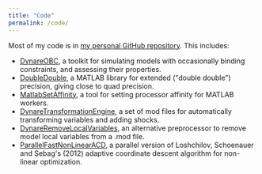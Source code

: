 ```yaml
---
title: "Code"
permalink: /code/
---
```

Most of my code is in [my personal GitHub repository](https://github.com/tholden). This includes:
  * [DynareOBC](https://github.com/tholden/dynareOBC), a toolkit for simulating models with occasionally binding constraints, and assessing their properties.
  * [DoubleDouble](https://github.com/tholden/DoubleDouble), a MATLAB library for extended ("double double") precision, giving close to quad precision.
  * [MatlabSetAffinity](https://github.com/tholden/MatlabSetAffinity), a tool for setting processor affinity for MATLAB workers.
  * [DynareTransformationEngine](https://github.com/tholden/DynareTransformationEngine), a set of mod files for automatically transforming variables and adding shocks.
  * [DynareRemoveLocalVariables](https://github.com/tholden/DynareRemoveLocalVariables), an alternative preprocessor to remove model local variables from a .mod file.
  * [ParallelFastNonLinearACD](https://github.com/tholden/ParallelFastNonLinearACD), a parallel version of Loshchilov, Schoenauer and Sebag's (2012) adaptive coordinate descent algorithm for non-linear optimization.
